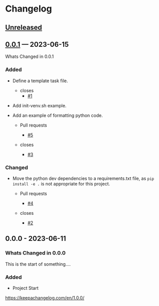 # Changelog
<!-- markdownlint-disable MD024 -->
<!-- changelog-start -->

## [Unreleased](https://github.com/DonalChilde/bash-task/0.0.1...refs/heads/dev)
<!-- Dont forget to:
    - Update the Unreleased compare version to latest release tag
    - Update compare/_previous_version_tag_
    - Delete <a></a> tag -->
<!-- Copy paste release notes below here -->
<!-- scriv-insert-here -->

## [0.0.1](https://github.com/DonalChilde/bash-task/compare/0.0.0...0.0.1) —  2023-06-15

Whats Changed in 0.0.1

### Added

- Define a template task file.

  - closes
    - [#1](https://github.com/DonalChilde/bash-task/issues/1)

- Add init-venv.sh example.

- Add an example of formatting python code.

  - Pull requests
    - [#5](https://github.com/DonalChilde/bash-task/pull/5)

  - closes
    - [#3](https://github.com/DonalChilde/bash-task/issues/3)

### Changed

- Move the python dev dependencies to a requirements.txt file, as `pip install -e .` is not appropriate for this project.

  - Pull requests
    - [#4](https://github.com/DonalChilde/bash-task/pull/4)

  - closes
    - [#2](https://github.com/DonalChilde/bash-task/issues/2)

## 0.0.0 - 2023-06-11

### Whats Changed in 0.0.0

This is the start of something....

### Added

- Project Start

<https://keepachangelog.com/en/1.0.0/>

<!-- changelog-end -->
